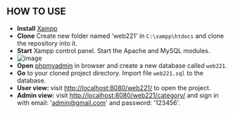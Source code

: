## HOW TO USE

- **Install** [Xampp](https://www.apachefriends.org/download.html)
- **Clone** Create new folder named 'web221' in `C:\xampp\htdocs` and clone the repository into it.
- **Start** Xampp control panel. Start the Apache and MySQL modules.
- ![image](https://user-images.githubusercontent.com/47769063/137183880-f6cbc47f-58ac-407a-855a-c44cc2a15063.png)
- **Open** [phpmyadmin](http://localhost:8080/phpmyadmin/server_databases.php) in browser and create a new database called `web221`.
- **Go** to your cloned project directory. Import file `web221.sql` to the database.
- **User view:** visit [http://localhost:8080/web221/](http://localhost:8080/web221/) to open the project.
- **Admin view:** visit [http://localhost:8080/web221/category/](http://localhost:8080/web221/category/index) and sign in with email: 'admin@gmail.com' and password: '123456'.